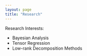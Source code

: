 ```yaml
---
layout: page
title: "Research"
---
```


Research Interests:
- Bayesian Analysis
- Tensor Regression
- Low-rank Decomposition Methods
